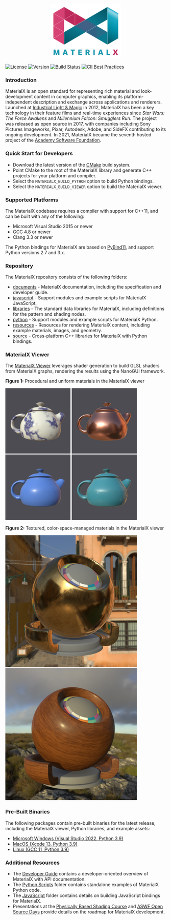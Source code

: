 <p align="center">
  <img src="documents/Images/MaterialXLogo.png" height="170" />
</p>

[![License](https://img.shields.io/badge/License-Apache%202.0-blue.svg)](https://github.com/AcademySoftwareFoundation/MaterialX/blob/main/LICENSE)
[![Version](https://img.shields.io/github/v/release/AcademySoftwareFoundation/MaterialX)](https://github.com/AcademySoftwareFoundation/MaterialX/releases/latest)
[![Build Status](https://github.com/AcademySoftwareFoundation/MaterialX/workflows/main/badge.svg?branch=main)](https://github.com/AcademySoftwareFoundation/MaterialX/actions?query=branch%3Amain)
[![CII Best Practices](https://bestpractices.coreinfrastructure.org/projects/6025/badge)](https://bestpractices.coreinfrastructure.org/projects/6025)

### Introduction

MaterialX is an open standard for representing rich material and look-development content in computer graphics, enabling its platform-independent description and exchange across applications and renderers.  Launched at [Industrial Light & Magic](https://www.ilm.com/) in 2012, MaterialX has been a key technology in their feature films and real-time experiences since _Star Wars: The Force Awakens_ and _Millennium Falcon: Smugglers Run_.  The project was released as open source in 2017, with companies including Sony Pictures Imageworks, Pixar, Autodesk, Adobe, and SideFX contributing to its ongoing development.  In 2021, MaterialX became the seventh hosted project of the [Academy Software Foundation](https://www.aswf.io/).

### Quick Start for Developers

- Download the latest version of the [CMake](https://cmake.org/) build system.
- Point CMake to the root of the MaterialX library and generate C++ projects for your platform and compiler.
- Select the `MATERIALX_BUILD_PYTHON` option to build Python bindings.
- Select the `MATERIALX_BUILD_VIEWER` option to build the MaterialX viewer.

### Supported Platforms

The MaterialX codebase requires a compiler with support for C++11, and can be built with any of the following:

- Microsoft Visual Studio 2015 or newer
- GCC 4.8 or newer
- Clang 3.3 or newer

The Python bindings for MaterialX are based on [PyBind11](https://github.com/pybind/pybind11), and support Python versions 2.7 and 3.x.

### Repository

The MaterialX repository consists of the following folders:

- [documents](documents) - MaterialX documentation, including the specification and developer guide.
- [javascript](javascript) - Support modules and example scripts for MaterialX JavaScript.
- [libraries](libraries) - The standard data libraries for MaterialX, including definitions for the pattern and shading nodes.
- [python](python) - Support modules and example scripts for MaterialX Python.
- [resources](resources) - Resources for rendering MaterialX content, including example materials, images, and geometry.
- [source](source) - Cross-platform C++ libraries for MaterialX with Python bindings.

### MaterialX Viewer

The [MaterialX Viewer](documents/DeveloperGuide/Viewer.md) leverages shader generation to build GLSL shaders from MaterialX graphs, rendering the results using the NanoGUI framework.

**Figure 1:** Procedural and uniform materials in the MaterialX viewer
<p float="left">
  <img src="/documents/Images/MaterialXView_Marble.png" width="204" />
  <img src="/documents/Images/MaterialXView_Copper.png" width="204" /> 
  <img src="/documents/Images/MaterialXView_Plastic.png" width="204" /> 
  <img src="/documents/Images/MaterialXView_Carpaint.png" width="204" /> 
</p>

**Figure 2:** Textured, color-space-managed materials in the MaterialX viewer
<p float="left">
  <img src="/documents/Images/MaterialXView_TiledBrass.png" width="412" />
  <img src="/documents/Images/MaterialXView_TiledWood.png" width="412" /> 
</p>

### Pre-Built Binaries

The following packages contain pre-built binaries for the latest release, including the MaterialX viewer, Python libraries, and example assets:

- [Microsoft Windows (Visual Studio 2022, Python 3.9)](https://github.com/AcademySoftwareFoundation/MaterialX/releases/latest/download/MaterialX_Windows_VS2022_x64_Python39.zip)
- [MacOS (Xcode 13, Python 3.9)](https://github.com/AcademySoftwareFoundation/MaterialX/releases/latest/download/MaterialX_MacOS_Xcode_13_Python39.zip)
- [Linux (GCC 11, Python 3.9)](https://github.com/AcademySoftwareFoundation/MaterialX/releases/latest/download/MaterialX_Linux_GCC_11_Python39.zip)

### Additional Resources

- The [Developer Guide](http://www.materialx.org/docs/api/index.html) contains a developer-oriented overview of MaterialX with API documentation.
- The [Python Scripts](python/Scripts) folder contains standalone examples of MaterialX Python code.
- The [JavaScript](javascript) folder contains details on building JavaScript bindings for MaterialX.
- Presentations at the [Physically Based Shading Course](https://blog.selfshadow.com/publications/s2020-shading-course/#materialx) and [ASWF Open Source Days](http://www.materialx.org/assets/ASWF_OSD2021_MaterialX_slides_final.pdf) provide details on the roadmap for MaterialX development.
